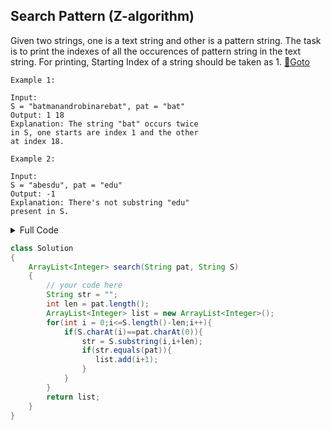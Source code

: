 ## Search Pattern (Z-algorithm)
Given two strings, one is a text string and other is a pattern string. The task is to print the indexes of all the occurences of pattern string in the text string. For printing, Starting Index of a string should be taken as 1. [🔗Goto](https://practice.geeksforgeeks.org/problems/8dcd25918295847b4ced54055eae35a8501181c1/1/?page=1&difficulty[]=1&status[]=unsolved&company[]=Microsoft&category[]=Arrays&category[]=Strings&sortBy=accuracy#) 

```
Example 1:

Input:
S = "batmanandrobinarebat", pat = "bat"
Output: 1 18
Explanation: The string "bat" occurs twice
in S, one starts are index 1 and the other
at index 18. 

Example 2:

Input: 
S = "abesdu", pat = "edu"
Output: -1
Explanation: There's not substring "edu"
present in S.
```
<details>
<summary>Full Code</summary>

```java
import java.io.*;
import java.util.*;

class GFG
{
    public static void main(String args[])throws IOException
    {
        Scanner sc = new Scanner(System.in);
        int t = sc.nextInt();
        while(t-- > 0)
        {
            String s, patt;
            s = sc.next();
            patt = sc.next();
            
            Solution ob = new Solution();
            
            ArrayList<Integer> res = ob.search(patt, s);
            
            if(res.size()==0)
                System.out.print("-1 ");
            else {
                for(int i = 0;i<res.size();i++)
                    System.out.print(res.get(i) + " ");
            }
            System.out.println();    
        }
    }
}// } Driver Code Ends


//User function Template for Java

class Solution
{
    
    ArrayList<Integer> search(String pat, String S)
    {
        // your code here
        String str = "";
        int len = pat.length();
        ArrayList<Integer> list = new ArrayList<Integer>();
        for(int i = 0;i<=S.length()-len;i++){
            if(S.charAt(i)==pat.charAt(0)){
                str = S.substring(i,i+len);
                if(str.equals(pat)){
                   list.add(i+1);
                }
            }
        }
        return list;
    }
}
```
</details>

```java
class Solution
{
    ArrayList<Integer> search(String pat, String S)
    {
        // your code here
        String str = "";
        int len = pat.length();
        ArrayList<Integer> list = new ArrayList<Integer>();
        for(int i = 0;i<=S.length()-len;i++){
            if(S.charAt(i)==pat.charAt(0)){
                str = S.substring(i,i+len);
                if(str.equals(pat)){
                   list.add(i+1);
                }
            }
        }
        return list;
    }
}
```
